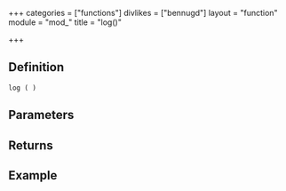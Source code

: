 +++
categories = ["functions"]
divlikes = ["bennugd"]
layout = "function"
module = "mod_"
title = "log()"

+++

## Definition

    log ( )

## Parameters

## Returns

## Example
